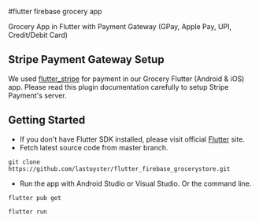 #flutter firebase grocery app

Grocery App in Flutter with Payment Gateway (GPay, Apple Pay, UPI, Credit/Debit Card)


## Stripe Payment Gateway Setup

We used [flutter_stripe](https://pub.dev/packages/flutter_stripe) for payment in our Grocery Flutter (Android & iOS) app. Please read this plugin documentation carefully to setup Stripe Payment's server. 


## Getting Started
  - If you don't have Flutter SDK installed, please visit official [Flutter](https://flutter.dev/) site.
  - Fetch latest source code from master branch.
 
 ```
 git clone https://github.com/lastoyster/flutter_firebase_grocerystore.git
 ```  
 - Run the app with Android Studio or Visual Studio. Or the command line.
 
 ```
 flutter pub get
 ```
 ```
 flutter run
 ```

